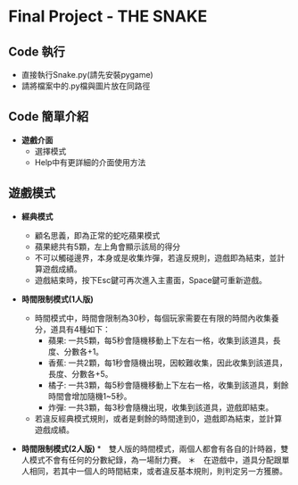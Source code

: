 # Final Project - THE SNAKE


## Code 執行
* 直接執行Snake.py(請先安裝pygame)
* 請將檔案中的.py檔與圖片放在同路徑


## Code 簡單介紹
* **遊戲介面**
  * 選擇模式
  * Help中有更詳細的介面使用方法


## 遊戲模式
* **經典模式**
  * 顧名思義，即為正常的蛇吃蘋果模式
  * 蘋果總共有5顆，左上角會顯示該局的得分
  * 不可以觸碰邊界，本身或是收集炸彈，若違反規則，遊戲即為結束，並計算遊戲成績。
  * 遊戲結束時，按下Esc鍵可再次進入主畫面，Space鍵可重新遊戲。
  
* **時間限制模式(1人版)**
  * 時間模式中，時間會限制為30秒，每個玩家需要在有限的時間內收集養分，道具有4種如下：
    * 蘋果: 一共5顆，每5秒會隨機移動上下左右一格，收集到該道具，長度、分數各+1。
    * 香蕉: 一共2顆，每1秒會隨機出現，因較難收集，因此收集到該道具，長度、分數各+5。
    * 橘子: 一共3顆，每5秒會隨機移動上下左右一格，收集到該道具，剩餘時間會增加隨機1~5秒。
    * 炸彈: 一共3顆，每3秒會隨機出現，收集到該道具，遊戲即結束。
  * 若違反經典模式規則，或者是剩餘的時間達到0，遊戲即為結束，並計算遊戲成績。

* **時間限制模式(2人版)**
  *　雙人版的時間模式，兩個人都會有各自的計時器，雙人模式不會有任何的分數紀錄，為一場耐力賽。
  ＊　在遊戲中，道具分配跟單人相同，若其中一個人的時間結束，或者違反基本規則，則判定另一方獲勝。
